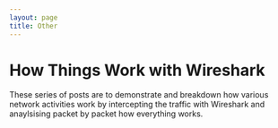 ```yaml
---
layout: page
title: Other
---
```


# How Things Work with Wireshark
These series of posts are to demonstrate and breakdown how various network activities work by intercepting the traffic with Wireshark and anaylsising packet by packet how everything works.

